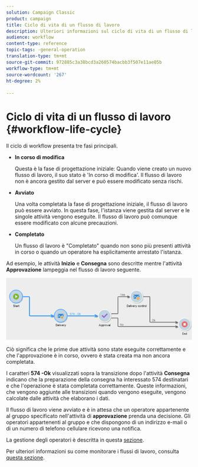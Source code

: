 ```yaml
---
solution: Campaign Classic
product: campaign
title: Ciclo di vita di un flusso di lavoro
description: Ulteriori informazioni sul ciclo di vita di un flusso di lavoro
audience: workflow
content-type: reference
topic-tags: -general-operation
translation-type: tm+mt
source-git-commit: 972885c3a38bcd3a260574bacbb3f507e11ae05b
workflow-type: tm+mt
source-wordcount: '267'
ht-degree: 2%

---
```



# Ciclo di vita di un flusso di lavoro {#workflow-life-cycle}

Il ciclo di workflow presenta tre fasi principali.

* **In corso di modifica**

   Questa è la fase di progettazione iniziale: Quando viene creato un nuovo flusso di lavoro, il suo stato è &#39;In corso di modifica&#39;. Il flusso di lavoro non è ancora gestito dal server e può essere modificato senza rischi.

* **Avviato**

   Una volta completata la fase di progettazione iniziale, il flusso di lavoro può essere avviato. In questa fase, l&#39;istanza viene gestita dal server e le singole attività vengono eseguite. Il flusso di lavoro può comunque essere modificato con alcune precauzioni.

* **Completato**

   Un flusso di lavoro è &quot;Completato&quot; quando non sono più presenti attività in corso o quando un operatore ha esplicitamente arrestato l&#39;istanza.

Ad esempio, le attività **Inizio** e **Consegna** sono descritte mentre l&#39;attività **Approvazione** lampeggia nel flusso di lavoro seguente.

![](assets/new-workflow-6.png)

Ciò significa che le prime due attività sono state eseguite correttamente e che l&#39;approvazione è in corso, ovvero è stata creata ma non ancora completata.

I caratteri **574 -Ok** visualizzati sopra la transizione dopo l&#39;attività **Consegna** indicano che la preparazione della consegna ha interessato 574 destinatari e che l&#39;operazione è stata completata correttamente. Queste informazioni, che vengono aggiunte alle transizioni quando vengono eseguite, vengono calcolate dalle attività che elaborano i dati.

Il flusso di lavoro viene avviato e è in attesa che un operatore appartenente al gruppo specificato nell&#39;attività di **approvazione** prenda una decisione. Gli operatori appartenenti al gruppo e che dispongono di un indirizzo e-mail o di un numero di telefono cellulare ricevono una notifica.

La gestione degli operatori è descritta in questa [sezione](../../platform/using/access-management.md).

Per ulteriori informazioni su come monitorare i flussi di lavoro, consulta [questa sezione](../../workflow/using/monitoring-workflow-execution.md).
